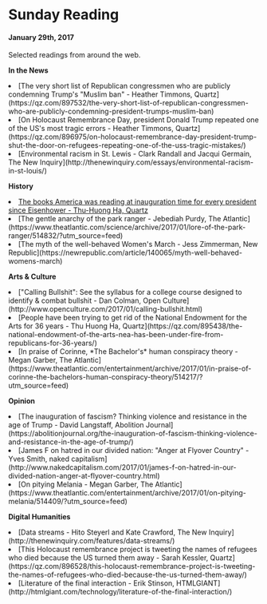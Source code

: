 # Sunday Reading
<h4>January 29th, 2017</h4>
Selected readings from around the web.

**In the News**
<li>[The very short list of Republican congressmen who are publicly condemning Trump's "Muslim ban" - Heather Timmons, Quartz](https://qz.com/897532/the-very-short-list-of-republican-congressmen-who-are-publicly-condemning-president-trumps-muslim-ban)</li>
<li>[On Holocaust Remembrance Day, president Donald Trump repeated one of the US's most tragic errors - Heather Timmons, Quartz](https://qz.com/896975/on-holocaust-remembrance-day-president-trump-shut-the-door-on-refugees-repeating-one-of-the-uss-tragic-mistakes/)</li>
<li>[Environmental racism in St. Lewis - Clark Randall and Jacqui Germain, The New Inquiry](http://thenewinquiry.com/essays/environmental-racism-in-st-louis/)</li>

**History**
<li><a href="https://qz.com/891085/from-the-bible-to-hillbilly-elegy-the-books-america-was-reading-at-inauguration-time-from-the-eisenhower-era-to-trumps/">The books America was reading at inauguration time for every president since Eisenhower - Thu-Huong Ha, Quartz</a></li>
<li>[The gentle anarchy of the park ranger - Jebediah Purdy, The Atlantic](https://www.theatlantic.com/science/archive/2017/01/lore-of-the-park-ranger/514832/?utm_source=feed)</li>
<li>[The myth of the well-behaved Women's March - Jess Zimmerman, New Republic](https://newrepublic.com/article/140065/myth-well-behaved-womens-march)</li>

**Arts & Culture**
<li>["Calling Bullshit": See the syllabus for a college course designed to identify & combat bullshit - Dan Colman, Open Culture](http://www.openculture.com/2017/01/calling-bullshit.html)</li>
<li>[People have been trying to get rid of the National Endowment for the Arts for 36 years - Thu Huong Ha, Quartz](https://qz.com/895438/the-national-endowment-of-the-arts-nea-has-been-under-fire-from-republicans-for-36-years/)</li>
<li>[In praise of Corinne, *The Bachelor's* human conspiracy theory - Megan Garber, The Atlantic](https://www.theatlantic.com/entertainment/archive/2017/01/in-praise-of-corinne-the-bachelors-human-conspiracy-theory/514217/?utm_source=feed)</li>

**Opinion**
<li>[The inauguration of fascism?  Thinking violence and resistance in the age of Trump - David Langstaff, Abolition Journal](https://abolitionjournal.org/the-inauguration-of-fascism-thinking-violence-and-resistance-in-the-age-of-trump/)</li>
<li>[James F on hatred in our divided nation: "Anger at Flyover Country" - Yves Smith, naked capitalism](http://www.nakedcapitalism.com/2017/01/james-f-on-hatred-in-our-divided-nation-anger-at-flyover-country.html)</li>
<li>[On pitying Melania - Megan Garber, The Atlantic](https://www.theatlantic.com/entertainment/archive/2017/01/on-pitying-melania/514409/?utm_source=feed)</li>

**Digital Humanities**
<li>[Data streams - Hito Steyerl and Kate Crawford, The New Inquiry](http://thenewinquiry.com/features/data-streams/)</li>
<li>[This Holocaust remembrance project is tweeting the names of refugees who died because the US turned them away - Sarah Kessler, Quartz](https://qz.com/896528/this-holocaust-remembrance-project-is-tweeting-the-names-of-refugees-who-died-because-the-us-turned-them-away/)</li>
<li>[Literature of the final interaction - Erik Stinson, HTMLGIANT](http://htmlgiant.com/technology/literature-of-the-final-interaction/)</li>
